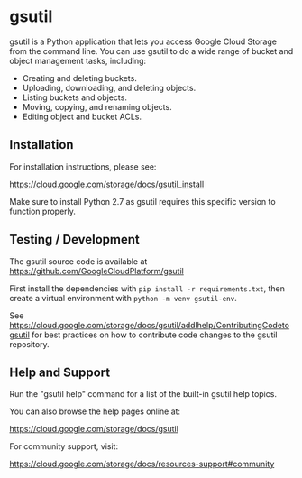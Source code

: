 # gsutil

gsutil is a Python application that lets you access Google Cloud Storage from
the command line. You can use gsutil to do a wide range of bucket and object
management tasks, including:

* Creating and deleting buckets.
* Uploading, downloading, and deleting objects.
* Listing buckets and objects.
* Moving, copying, and renaming objects.
* Editing object and bucket ACLs.

## Installation

For installation instructions, please see:

https://cloud.google.com/storage/docs/gsutil_install

Make sure to install Python 2.7 as gsutil requires this specific version to function properly.

## Testing / Development

The gsutil source code is available at https://github.com/GoogleCloudPlatform/gsutil

First install the dependencies with `pip install -r requirements.txt`, then create a virtual environment with `python -m venv gsutil-env`.

See https://cloud.google.com/storage/docs/gsutil/addlhelp/ContributingCodetogsutil
for best practices on how to contribute code changes to the gsutil repository.

## Help and Support

Run the "gsutil help" command for a list of the built-in gsutil help topics.

You can also browse the help pages online at:

https://cloud.google.com/storage/docs/gsutil

For community support, visit:

https://cloud.google.com/storage/docs/resources-support#community